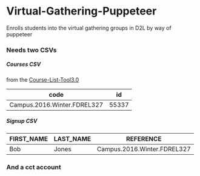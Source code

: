 # Virtual-Gathering-Puppeteer
Enrolls students into the virtual gathering groups in D2L by way of puppeteer

### Needs two CSVs
##### Courses CSV
from the [Course-List-Tool3.0](https://byui.brightspace.com/d2l/le/content/286190/viewContent/5523129/View)

| code | id |
|------|----|
| Campus.2016.Winter.FDREL327 | 55337 |

##### Signup CSV

| FIRST_NAME | LAST_NAME | REFERENCE |
|------------|-----------|-----------|
| Bob | Jones | Campus.2016.Winter.FDREL327 |

### And a cct account
